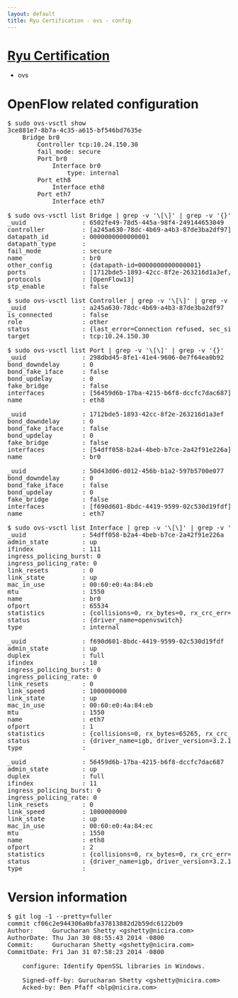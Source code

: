 ```yaml
---
layout: default
title: Ryu Certification - ovs - config
---
```

# [Ryu Certification](http://osrg.github.io/ryu/certification.html)
* ovs 

# OpenFlow related configuration
<pre>
$ sudo ovs-vsctl show
3ce881e7-8b7a-4c35-a615-bf546bd7635e
    Bridge br0
        Controller tcp:10.24.150.30
        fail_mode: secure
        Port br0
            Interface br0
                type: internal
        Port eth8
            Interface eth8
        Port eth7
            Interface eth7

$ sudo ovs-vsctl list Bridge | grep -v '\[\]' | grep -v '{}'
_uuid               : 6502fe49-78d5-445a-98f4-249144653049
controller          : [a245a630-78dc-4b69-a4b3-87de3ba2df97]
datapath_id         : 0000000000000001
datapath_type       : 
fail_mode           : secure
name                : br0
other_config        : {datapath-id=0000000000000001}
ports               : [1712bde5-1893-42cc-8f2e-263216d1a3ef, 298dbd45-8fe1-41e4-9606-0e7f64ea0b92, 50d43d06-d012-456b-b1a2-597b5700e077]
protocols           : [OpenFlow13]
stp_enable          : false

$ sudo ovs-vsctl list Controller | grep -v '\[\]' | grep -v '{}'
_uuid               : a245a630-78dc-4b69-a4b3-87de3ba2df97
is_connected        : false
role                : other
status              : {last_error=Connection refused, sec_since_connect=352, sec_since_disconnect=2, state=BACKOFF}
target              : tcp:10.24.150.30

$ sudo ovs-vsctl list Port | grep -v '\[\]' | grep -v '{}'
_uuid               : 298dbd45-8fe1-41e4-9606-0e7f64ea0b92
bond_downdelay      : 0
bond_fake_iface     : false
bond_updelay        : 0
fake_bridge         : false
interfaces          : [56459d6b-17ba-4215-b6f8-dccfc7dac687]
name                : eth8

_uuid               : 1712bde5-1893-42cc-8f2e-263216d1a3ef
bond_downdelay      : 0
bond_fake_iface     : false
bond_updelay        : 0
fake_bridge         : false
interfaces          : [54dff058-b2a4-4beb-b7ce-2a42f91e226a]
name                : br0

_uuid               : 50d43d06-d012-456b-b1a2-597b5700e077
bond_downdelay      : 0
bond_fake_iface     : false
bond_updelay        : 0
fake_bridge         : false
interfaces          : [f690d601-8bdc-4419-9599-02c530d19fdf]
name                : eth7

$ sudo ovs-vsctl list Interface | grep -v '\[\]' | grep -v '{}'
_uuid               : 54dff058-b2a4-4beb-b7ce-2a42f91e226a
admin_state         : up
ifindex             : 111
ingress_policing_burst: 0
ingress_policing_rate: 0
link_resets         : 0
link_state          : up
mac_in_use          : 00:60:e0:4a:84:eb
mtu                 : 1550
name                : br0
ofport              : 65534
statistics          : {collisions=0, rx_bytes=0, rx_crc_err=0, rx_dropped=0, rx_errors=0, rx_frame_err=0, rx_over_err=0, rx_packets=0, tx_bytes=0, tx_dropped=0, tx_errors=0, tx_packets=0}
status              : {driver_name=openvswitch}
type                : internal

_uuid               : f690d601-8bdc-4419-9599-02c530d19fdf
admin_state         : up
duplex              : full
ifindex             : 10
ingress_policing_burst: 0
ingress_policing_rate: 0
link_resets         : 0
link_speed          : 1000000000
link_state          : up
mac_in_use          : 00:60:e0:4a:84:eb
mtu                 : 1550
name                : eth7
ofport              : 1
statistics          : {collisions=0, rx_bytes=65265, rx_crc_err=0, rx_dropped=0, rx_errors=0, rx_frame_err=0, rx_over_err=0, rx_packets=660, tx_bytes=0, tx_dropped=0, tx_errors=0, tx_packets=0}
status              : {driver_name=igb, driver_version=3.2.10-k, firmware_version=3.10-0}
type                : 

_uuid               : 56459d6b-17ba-4215-b6f8-dccfc7dac687
admin_state         : up
duplex              : full
ifindex             : 11
ingress_policing_burst: 0
ingress_policing_rate: 0
link_resets         : 0
link_speed          : 1000000000
link_state          : up
mac_in_use          : 00:60:e0:4a:84:ec
mtu                 : 1550
name                : eth8
ofport              : 2
statistics          : {collisions=0, rx_bytes=0, rx_crc_err=0, rx_dropped=0, rx_errors=0, rx_frame_err=0, rx_over_err=0, rx_packets=0, tx_bytes=20536, tx_dropped=0, tx_errors=0, tx_packets=220}
status              : {driver_name=igb, driver_version=3.2.10-k, firmware_version=3.10-0}
type                : 
</pre>

# Version information
<pre>
$ git log -1 --pretty=fuller
commit cf06c2e944306a0bfa37813882d2b59dc6122b09
Author:     Gurucharan Shetty &lt;gshetty@nicira.com&gt;
AuthorDate: Thu Jan 30 08:55:43 2014 -0800
Commit:     Gurucharan Shetty &lt;gshetty@nicira.com&gt;
CommitDate: Fri Jan 31 07:58:23 2014 -0800

    configure: Identify OpenSSL libraries in Windows.
    
    Signed-off-by: Gurucharan Shetty &lt;gshetty@nicira.com&gt;
    Acked-by: Ben Pfaff &lt;blp@nicira.com&gt;
</pre>
